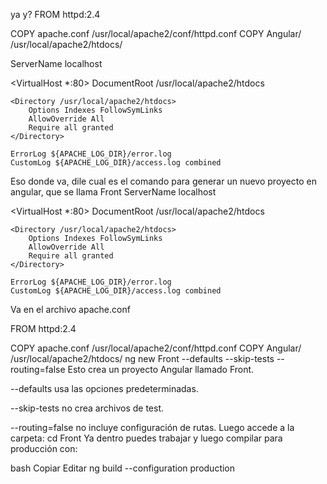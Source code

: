 ya y?
FROM httpd:2.4

COPY apache.conf /usr/local/apache2/conf/httpd.conf
COPY Angular/ /usr/local/apache2/htdocs/

ServerName localhost

<VirtualHost *:80>
    DocumentRoot /usr/local/apache2/htdocs

    <Directory /usr/local/apache2/htdocs>
        Options Indexes FollowSymLinks
        AllowOverride All
        Require all granted
    </Directory>

    ErrorLog ${APACHE_LOG_DIR}/error.log
    CustomLog ${APACHE_LOG_DIR}/access.log combined
</VirtualHost>

Eso donde va, dile cual es el comando para generar un nuevo proyecto en angular, que se llama Front
ServerName localhost

<VirtualHost *:80>
    DocumentRoot /usr/local/apache2/htdocs

    <Directory /usr/local/apache2/htdocs>
        Options Indexes FollowSymLinks
        AllowOverride All
        Require all granted
    </Directory>

    ErrorLog ${APACHE_LOG_DIR}/error.log
    CustomLog ${APACHE_LOG_DIR}/access.log combined
</VirtualHost>
Va en el archivo apache.conf

FROM httpd:2.4

COPY apache.conf /usr/local/apache2/conf/httpd.conf
COPY Angular/ /usr/local/apache2/htdocs/
ng new Front --defaults --skip-tests --routing=false
Esto crea un proyecto Angular llamado Front.

--defaults usa las opciones predeterminadas.

--skip-tests no crea archivos de test.

--routing=false no incluye configuración de rutas.
Luego accede a la carpeta:
cd Front
Ya dentro puedes trabajar y luego compilar para producción con:

bash
Copiar
Editar
ng build --configuration production

